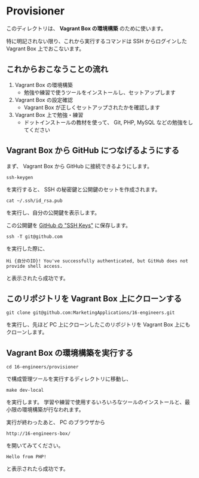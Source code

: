 Provisioner
===========

このディレクトリは、 **Vagrant Box の環境構築** のために使います。

特に明記されない限り、これから実行するコマンドは SSH からログインした Vagrant Box 上でおこないます。


これからおこなうことの流れ
--------------------------

1. Vagrant Box の環境構築
    + 勉強や練習で使うツールをインストールし、セットアップします
2. Vagrant Box の設定確認
    + Vagrant Box が正しくセットアップされたかを確認します
3. Vagrant Box 上で勉強・練習
    + ドットインストールの教材を使って、 Git, PHP, MySQL などの勉強をしてください


Vagrant Box から GitHub につなげるようにする
--------------------------------------------

まず、 Vagrant Box から GitHub に接続できるようにします。

    ssh-keygen

を実行すると、 SSH の秘密鍵と公開鍵のセットを作成されます。

    cat ~/.ssh/id_rsa.pub

を実行し、自分の公開鍵を表示します。

この公開鍵を [GitHub の "SSH Keys"](https://github.com/settings/ssh) に保存します。

    ssh -T git@github.com

を実行した際に、

    Hi {自分のID}! You've successfully authenticated, but GitHub does not provide shell access.

と表示されたら成功です。


このリポジトリを Vagrant Box 上にクローンする
---------------------------------------------

    git clone git@github.com:MarketingApplications/16-engineers.git

を実行し、先ほど PC 上にクローンしたこのリポジトリを Vagrant Box 上にもクローンします。


Vagrant Box の環境構築を実行する
--------------------------------

    cd 16-engineers/provisioner

で構成管理ツールを実行するディレクトリに移動し、

    make dev-local

を実行します。
学習や練習で使用するいろいろなツールのインストールと、最小限の環境構築が行なわれます。

実行が終わったあと、 PC のブラウザから

    http://16-engineers-box/

を開いてみてください。

    Hello from PHP!

と表示されたら成功です。
